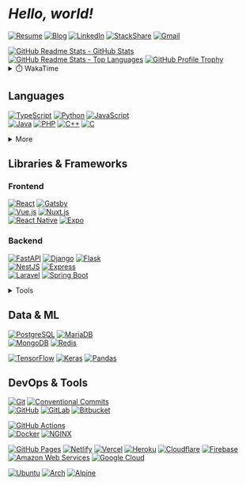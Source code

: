 # **_Hello, world!_**

[![Resume](https://img.shields.io/static/v1?style=for-the-badge&logoColor=ffffff&color=000000&logo=notion&label=&message=Resume)](https://dong-young.kim/)
[![Blog](https://img.shields.io/static/v1?style=for-the-badge&logoColor=ffffff&color=00c7b7&logo=netlify&label=&message=Blog)](https://pers0n4.io/)
[![LinkedIn](https://img.shields.io/static/v1?style=for-the-badge&logoColor=ffffff&color=0077b5&logo=linkedin&label=&message=LinkedIn)](https://www.linkedin.com/in/dong-young-kim)
[![StackShare](https://img.shields.io/static/v1?style=for-the-badge&logoColor=ffffff&color=0690fa&logo=stackshare&label=&message=StackShare)](https://stackshare.io/pers0n4)
[![Gmail](https://img.shields.io/static/v1?style=for-the-badge&logoColor=ffffff&color=ea4335&logo=gmail&label=&message=Gmail)](mailto:31337.persona@gmail.com)

<!-- markdownlint-disable MD033 -->
<a href="https://github.com/anuraghazra/github-readme-stats">
  <img
    src="https://github-readme-stats.vercel.app/api?username=pers0n4&hide_title=true&show_icons=true&include_all_commits=true&count_private=true&hide_border=true&theme=onedark&title_color=5f4b8b&text_color=f0eee9&icon_color=00abc0"
    alt="GitHub Readme Stats - GitHub Stats"
    height="160" />
  <img
    src="https://github-readme-stats.vercel.app/api/top-langs?username=pers0n4&hide=css,tex&hide_title=true&layout=compact&langs_count=8&hide_border=true&theme=onedark&title_color=5f4b8b&text_color=f0eee9&icon_color=00abc0"
    alt="GitHub Readme Stats - Top Languages"
/></a>

<a href="https://github.com/ryo-ma/github-profile-trophy">
  <img
    src="https://github-profile-trophy.vercel.app/?username=pers0n4&theme=onedark&row=1&column=7&no-frame=true"
    alt="GitHub Profile Trophy"
/></a>
<!-- markdownlint-enable -->

<!-- markdownlint-disable MD033 -->
<!-- prettier-ignore-start -->
<details>
  <summary>⏱️ WakaTime</summary>

<!--START_SECTION:waka-->
![Lines of code](https://img.shields.io/badge/From%20Hello%20World%20I%27ve%20Written-248%20Thousand%20lines%20of%20code-blue)

**I'm a Night 🦉** 

```text
🌞 Morning    25 commits     ░░░░░░░░░░░░░░░░░░░░░░░░░   2.05% 
🌆 Daytime    307 commits    ██████░░░░░░░░░░░░░░░░░░░   25.12% 
🌃 Evening    534 commits    ███████████░░░░░░░░░░░░░░   43.7% 
🌙 Night      356 commits    ███████░░░░░░░░░░░░░░░░░░   29.13%

```
📅 **I'm Most Productive on Wednesday** 

```text
Monday       121 commits    ██░░░░░░░░░░░░░░░░░░░░░░░   9.9% 
Tuesday      143 commits    ███░░░░░░░░░░░░░░░░░░░░░░   11.7% 
Wednesday    238 commits    ████░░░░░░░░░░░░░░░░░░░░░   19.48% 
Thursday     183 commits    ███░░░░░░░░░░░░░░░░░░░░░░   14.98% 
Friday       118 commits    ██░░░░░░░░░░░░░░░░░░░░░░░   9.66% 
Saturday     221 commits    ████░░░░░░░░░░░░░░░░░░░░░   18.09% 
Sunday       198 commits    ████░░░░░░░░░░░░░░░░░░░░░   16.2%

```


📊 **This Week I Spent My Time On** 

```text
⌚︎ Time Zone: Asia/Seoul

💬 Programming Languages: 
TypeScript               14 hrs 7 mins       █████████████░░░░░░░░░░░░   53.32% 
Markdown                 5 hrs 51 mins       █████░░░░░░░░░░░░░░░░░░░░   22.15% 
JSON                     2 hrs 4 mins        ██░░░░░░░░░░░░░░░░░░░░░░░   7.82% 
Python                   1 hr 30 mins        █░░░░░░░░░░░░░░░░░░░░░░░░   5.7% 
Bash                     1 hr 5 mins         █░░░░░░░░░░░░░░░░░░░░░░░░   4.14%

🔥 Editors: 
VS Code                  26 hrs 28 mins      █████████████████████████   100.0%

💻 Operating System: 
Linux                    26 hrs 28 mins      █████████████████████████   100.0%

```

**I Mostly Code in TypeScript** 

```text
TypeScript               15 repos            ██████░░░░░░░░░░░░░░░░░░░   24.19% 
Python                   13 repos            █████░░░░░░░░░░░░░░░░░░░░   20.97% 
C++                      4 repos             █░░░░░░░░░░░░░░░░░░░░░░░░   6.45% 
Java                     4 repos             █░░░░░░░░░░░░░░░░░░░░░░░░   6.45% 
JavaScript               4 repos             █░░░░░░░░░░░░░░░░░░░░░░░░   6.45%

```


**Timeline**

![Chart not found](https://raw.githubusercontent.com/pers0n4/pers0n4/main/charts/bar_graph.png) 


 Last Updated on 2022-04-22T01:35:10 UTC
<!--END_SECTION:waka-->

</details>
<!-- prettier-ignore-end -->
<!-- markdownlint-enable -->

## Languages

[![TypeScript]](https://www.typescriptlang.org/)
[![Python]](https://www.python.org/)
[![JavaScript]](https://www.ecma-international.org/publications/standards/Ecma-262.htm)
\
[![Java]](https://openjdk.java.net/)
[![PHP]](https://www.php.net/)
[![C++]](https://isocpp.org/)
[![C]](https://en.cppreference.com/w/c)

<!-- markdownlint-disable MD033 -->
<details>
  <summary>More</summary>

[![Rust]](https://www.rust-lang.org/)
[![Go]](https://golang.org/)
\
[![Kotlin]](https://kotlinlang.org/)
[![Scala]](https://www.scala-lang.org/)

</details>
<!-- markdownlint-enable -->

## Libraries & Frameworks

### Frontend

[![React]](https://reactjs.org/)
[![Gatsby]](https://www.gatsbyjs.com/)
\
[![Vue.js]](https://vuejs.org/)
[![Nuxt.js]](https://nuxtjs.org/)
\
[![React Native]](https://reactnative.dev/)
[![Expo]](https://expo.dev/)

### Backend

[![FastAPI]](https://fastapi.tiangolo.com/)
[![Django]](https://www.djangoproject.com/)
[![Flask]](https://flask.palletsprojects.com/)
\
[![NestJS]](https://nestjs.com/)
[![Express]](https://expressjs.com/)
\
[![Laravel]](https://laravel.com/)
[![Spring Boot]](https://spring.io/)

<!-- markdownlint-disable MD033 -->
<details>
  <summary>Tools</summary>

[![Storybook]](https://storybook.js.org/)
[![Swagger]](https://swagger.io/)
[![Insomnia]](https://insomnia.rest/)

[![Node.js]](https://nodejs.org/en/)
[![Deno]](https://deno.land/)
\
[![Volta]](https://volta.sh/)
[![nvm]](https://github.com/nvm-sh/nvm)
[![yarn]](https://yarnpkg.com/)
[![pnpm]](https://pnpm.io/)
\
[![pyenv]](https://github.com/pyenv/pyenv)
[![Poetry]](https://python-poetry.org/)
[![pre-commit]](https://pre-commit.com/)

</details>
<!-- markdownlint-enable -->

## Data & ML

[![PostgreSQL]](https://www.postgresql.org/)
[![MariaDB]](https://mariadb.org/)
\
[![MongoDB]](https://www.mongodb.com/)
[![Redis]](https://redis.io/)

[![TensorFlow]](https://www.tensorflow.org/)
[![Keras]](https://keras.io/)
[![Pandas]](https://pandas.pydata.org/)

## DevOps & Tools

[![Git]](https://git-scm.com/)
[![Conventional Commits]](https://conventionalcommits.org)
\
[![GitHub]](https://github.com/)
[![GitLab]](https://about.gitlab.com/)
[![Bitbucket]](https://bitbucket.org/)

[![GitHub Actions]](https://github.com/features/actions)
\
[![Docker]](https://www.docker.com/)
[![NGINX]](https://www.nginx.com/)

[![GitHub Pages]](https://pages.github.com/)
[![Netlify]](https://www.netlify.com/)
[![Vercel]](https://vercel.com/)
[![Heroku]](https://www.heroku.com/)
[![Cloudflare]](https://www.cloudflare.com/)
[![Firebase]](https://firebase.google.com/)
\
[![Amazon Web Services]](https://aws.amazon.com/)
[![Google Cloud]](https://cloud.google.com/)

[![Ubuntu]](https://ubuntu.com/)
[![Arch]](https://archlinux.org/)
[![Alpine]](https://alpinelinux.org/)

<!-------------------------------- Badge Links -------------------------------->

<!-- Languages -->

[c]: https://img.shields.io/endpoint?url=https://badges.deno.dev/C
[c++]: https://img.shields.io/endpoint?url=https://badges.deno.dev/C%2B%2B?namedLogo=cplusplus
[go]: https://img.shields.io/endpoint?url=https://badges.deno.dev/Go
[java]: https://img.shields.io/endpoint?url=https://badges.deno.dev/Java
[javascript]: https://img.shields.io/endpoint?url=https://badges.deno.dev/JavaScript
[kotlin]: https://img.shields.io/endpoint?url=https://badges.deno.dev/Kotlin
[php]: https://img.shields.io/endpoint?url=https://badges.deno.dev/PHP
[python]: https://img.shields.io/endpoint?url=https://badges.deno.dev/Python
[rust]: https://img.shields.io/endpoint?url=https://badges.deno.dev/Rust
[scala]: https://img.shields.io/endpoint?url=https://badges.deno.dev/Scala
[typescript]: https://img.shields.io/endpoint?url=https://badges.deno.dev/TypeScript

<!-- Libraries & Frameworks / Frontend -->

[gatsby]: https://img.shields.io/endpoint?url=https://badges.deno.dev/Gatsby
[react]: https://img.shields.io/endpoint?url=https://badges.deno.dev/React
[vue.js]: https://img.shields.io/endpoint?url=https://badges.deno.dev/Vue.js
[nuxt.js]: https://img.shields.io/endpoint?url=https://badges.deno.dev/Nuxt.js
[react native]: https://img.shields.io/endpoint?url=https://badges.deno.dev/?message=React%2BNative%26namedLogo=react
[expo]: https://img.shields.io/endpoint?url=https://badges.deno.dev/Expo

<!-- Libraries & Frameworks / Backend -->

[django]: https://img.shields.io/endpoint?url=https://badges.deno.dev/Django
[express]: https://img.shields.io/endpoint?url=https://badges.deno.dev/Express
[fastapi]: https://img.shields.io/endpoint?url=https://badges.deno.dev/FastAPI
[flask]: https://img.shields.io/endpoint?url=https://badges.deno.dev/Flask
[laravel]: https://img.shields.io/endpoint?url=https://badges.deno.dev/Laravel
[nestjs]: https://img.shields.io/endpoint?url=https://badges.deno.dev/NestJS
[spring boot]: https://img.shields.io/endpoint?url=https://badges.deno.dev/?message=Spring%2BBoot

<!-- Libraries & Frameworks / Tools -->

[insomnia]: https://img.shields.io/endpoint?url=https://badges.deno.dev/Insomnia
[pre-commit]: https://img.shields.io/endpoint?url=https://badges.deno.dev/pre-commit
[storybook]: https://img.shields.io/endpoint?url=https://badges.deno.dev/Storybook
[swagger]: https://img.shields.io/endpoint?url=https://badges.deno.dev/Swagger

<!-- Libraries & Frameworks / Package Manager -->

[deno]: https://img.shields.io/endpoint?url=https://badges.deno.dev/Deno
[node.js]: https://img.shields.io/endpoint?url=https://badges.deno.dev/Node.js
[nvm]: https://img.shields.io/endpoint?url=https://badges.deno.dev/nvm?namedLogo=npm
[pnpm]: https://img.shields.io/endpoint?url=https://badges.deno.dev/pnpm
[poetry]: https://img.shields.io/endpoint?url=https://badges.deno.dev/Poetry
[pyenv]: https://img.shields.io/endpoint?url=https://badges.deno.dev/pyenv?color=3776ab
[volta]: https://img.shields.io/endpoint?url=https://badges.deno.dev/Volta?color=257a83
[yarn]: https://img.shields.io/endpoint?url=https://badges.deno.dev/yarn

<!-- Data & ML -->

[keras]: https://img.shields.io/endpoint?url=https://badges.deno.dev/Keras
[mariadb]: https://img.shields.io/endpoint?url=https://badges.deno.dev/MariaDB
[mongodb]: https://img.shields.io/endpoint?url=https://badges.deno.dev/MongoDB
[pandas]: https://img.shields.io/endpoint?url=https://badges.deno.dev/Pandas
[postgresql]: https://img.shields.io/endpoint?url=https://badges.deno.dev/PostgreSQL
[redis]: https://img.shields.io/endpoint?url=https://badges.deno.dev/Redis
[tensorflow]: https://img.shields.io/endpoint?url=https://badges.deno.dev/TensorFlow

<!-- Version Control System -->

[bitbucket]: https://img.shields.io/endpoint?url=https://badges.deno.dev/Bitbucket
[conventional commits]: https://img.shields.io/endpoint?url=https://badges.deno.dev/?message=Conventional%2BCommits
[git]: https://img.shields.io/endpoint?url=https://badges.deno.dev/Git
[github]: https://img.shields.io/endpoint?url=https://badges.deno.dev/GitHub
[gitlab]: https://img.shields.io/endpoint?url=https://badges.deno.dev/GitLab

<!-- DevOps -->

[docker]: https://img.shields.io/endpoint?url=https://badges.deno.dev/Docker
[github actions]: https://img.shields.io/endpoint?url=https://badges.deno.dev/?message=GitHub%2BActions
[nginx]: https://img.shields.io/endpoint?url=https://badges.deno.dev/NGINX

<!-- Cloud -->

[amazon web services]: https://img.shields.io/endpoint?url=https://badges.deno.dev/?message=Amazon%2BWeb%2BServices%26namedLogo=amazon-aws
[cloudflare]: https://img.shields.io/endpoint?url=https://badges.deno.dev/Cloudflare
[firebase]: https://img.shields.io/endpoint?url=https://badges.deno.dev/Firebase
[github pages]: https://img.shields.io/endpoint?url=https://badges.deno.dev/?message=GitHub%2BPages
[google cloud]: https://img.shields.io/endpoint?url=https://badges.deno.dev/?message=Google%2BCloud
[heroku]: https://img.shields.io/endpoint?url=https://badges.deno.dev/Heroku
[netlify]: https://img.shields.io/endpoint?url=https://badges.deno.dev/Netlify
[vercel]: https://img.shields.io/endpoint?url=https://badges.deno.dev/Vercel

<!-- OS -->

[alpine]: https://img.shields.io/endpoint?url=https://badges.deno.dev/?message=Alpine%2BLinux
[arch]: https://img.shields.io/endpoint?url=https://badges.deno.dev/?message=Arch%2BLinux
[ubuntu]: https://img.shields.io/endpoint?url=https://badges.deno.dev/Ubuntu
